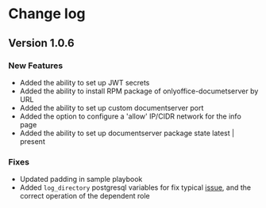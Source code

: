 # Change log

## Version 1.0.6

### New Features

* Added the ability to set up JWT secrets
* Added the ability to install RPM package of onlyoffice-documetserver by URL
* Added the ability to set up custom documentserver port
* Added the option to configure a 'allow' IP/CIDR network for the info page
* Added the ability to set up documentserver package state latest | present

### Fixes

* Updated padding in sample playbook
* Added `log_directory` postgresql variables for fix typical [issue](https://github.com/geerlingguy/ansible-role-mysql/issues/175),
  and the correct operation of the dependent role
